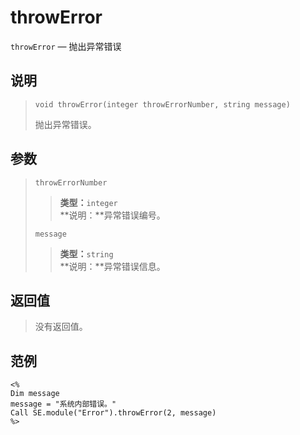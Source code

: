throwError
==========
`throwError` &mdash; 抛出异常错误

说明
----
>     void throwError(integer throwErrorNumber, string message)
> 抛出异常错误。

参数
----
> `throwErrorNumber`
>> **类型：**`integer`  
>> **说明：**异常错误编号。
>
> `message`
>> **类型：**`string`  
>> **说明：**异常错误信息。

返回值
------
> 没有返回值。

范例
----
>
    <%
    Dim message
    message = "系统内部错误。"
    Call SE.module("Error").throwError(2, message)
    %>